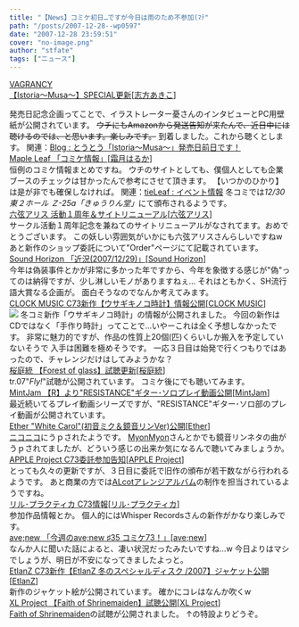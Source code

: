 ```yaml
---
title: "【News】コミケ初日…ですが今日は雨のため不参加(ﾏﾃ"
path: "/posts/2007-12-28--wp0597"
date: "2007-12-28 23:59:51"
cover: "no-image.png"
author: "stfate"
tags: ["ニュース"]
---
```


<style type="text/css">
<!--
p {white-space: pre-wrap};
-->
</style>

<a class="topics" href="http://www.vagrancy.jp/" target="_blank">VAGRANCY 【Istoria～Musa～】SPECIAL更新</a><span class="junre">[<a href="http://www.vagrancy.jp/" target="_blank">志方あきこ</a>]</span>
<div class="news">発売日記念企画ってことで、イラストレーター憂さんのインタビューとPC用壁紙が公開されています。
<del>ウチにもAmazonから発送告知が来たんで、近日中には聴けるのでは、と思います。楽しみです。</del>
到着しました。これから聴くとします。
関連：<a href="http://raka1025.blog78.fc2.com/blog-entry-37.html" target="_blank">Blog : とうとう「Istoria～Musa～」発売日前日です！</a></div>
<a class="topics" href="http://shimotsukin.jugem.jp/" target="_blank">Maple Leaf 「コミケ情報」</a><span class="junre">[<a href="http://shimotsukin.com/" target="_blank">霜月はるか</a>]</span>
<div class="news">恒例のコミケ情報まとめですね。
ウチのサイトとしても、僕個人としても企業ブースのチェックは甘かったんで参考にさせて頂きます。
【いつかのひかり】は是が非でも確保しなければ。
関連：<a href="http://tieleaf.net/diary/sb.cgi?eid=92" target="_blank">tieLeaf : イベント情報</a>
冬コミでは<em>12/30 東２ホール Ｚ-25a「きゅうりん堂」</em>にて頒布されるようです。</div>
<a class="topics" href="http://www.rokugen.net/" target="_blank">六弦アリス 活動１周年＆サイトリニューアル</a><span class="junre">[<a href="http://www.rokugen.net/" target="_blank">六弦アリス</a>]</span>
<div class="news">サークル活動１周年記念を兼ねてのサイトリニューアルがなされてます。おめでとうございます。
この妖しい雰囲気がいかにも六弦アリスさんらしいですねw
あと新作のショップ委託について"Order"ページにて記載されています。</div>
<a class="topics" href="http://sound-horizon.net/" target="_blank">Sound Horizon 「近況(2007/12/29)」</a><span class="junre">[<a href="http://sound-horizon.net/" target="_blank">Sound Horizon</a>]</span>
<div class="news">今年は偽装事件とかが非常に多かった年ですから、今年を象徴する感じが"偽"ってのは納得ですが、少し淋しいモノがありますねぇ…
それはともかく、SH流行語大賞なる企画が。
面白そうなのでなんか考えてみます。</div>
<a class="topics" href="http://www.clock-music.com/" target="_blank">CLOCK MUSIC C73新作【ウサギキノコ時計】情報公開</a><span class="junre">[<a href="http://www.clock-music.com/" target="_blank">CLOCK MUSIC</a>]</span>
<div class="news"><a href="http://www.clock-music.com/usakino/" target="_blank"><img src="http://stfate.net/img/bana_big.jpg" class="image" /></a>
冬コミ新作「ウサギキノコ時計」の情報が公開されました。
今回の新作はCDではなく「手作り時計」ってことで…いやーこれは全く予想しなかったです。
非常に魅力的ですが、作品の性質上20個(匹)くらいしか搬入を予定していないそうで
入手は困難を極めそうです。
一応３日目は始発で行くつもりではあったので、チャレンジだけはしてみようかな？</div>
<a class="topics" href="http://www.team-e.co.jp/products_new/kdsd-00180/index.html" target="_blank">桜庭統 【Forest of glass】試聴更新</a><span class="junre">[<a href="http://www.team-e.co.jp/sakuraba/" target="_blank">桜庭統</a>]</span>
<div class="news">tr.07"<em>Fly!</em>"試聴が公開されています。
コミケ後にでも聴いてみます。</div>
<a class="topics" href="http://www.mintjam.net/R/R.htm" target="_blank">MintJam 【R】より"RESISTANCE"ギター･ソロプレイ動画公開</a><span class="junre">[<a href="http://www.mintjam.net/" target="_blank">MintJam</a>]</span>
<div class="news">最近続いてるプレイ動画シリーズですが、"RESISTANCE"ギター･ソロ部のプレイ動画が公開されています。
</div>
<a class="topics" href="http://www.ether-music.com/" target="_blank">Ether "White Carol"(初音ミク＆鏡音リンVer)公開</a><span class="junre">[<a href="http://www.ether-music.com/" target="_blank">Ether</a>]</span>
<div class="news"><a href="http://www.nicovideo.jp/watch/sm1880267" target="_blank">ニコニコ</a>にうｐされたようです。
<a href="http://www.myonmyon.com/" target="_blank">MyonMyon</a>さんとかでも鏡音リンネタの曲がうｐされてましたが、どういう感じの出来か気になるんで聴いてみましょうか。</div>
<a class="topics" href="http://www.kirie.net/~appleproject/" target="_blank">APPLE Project C73委託参加告知</a><span class="junre">[<a href="http://www.kirie.net/~appleproject/" target="_blank">APPLE Project</a>]</span>
<div class="news">とっても久々の更新ですが、３日目に委託で旧作の頒布が若干数ながら行われるようです。
あと商業の方では<a href="http://www.alcot.biz/" target="_blank">ALcotアレンジアルバム</a>の制作を担当されているようですね。</div>
<a class="topics" href="http://iztk.boo.jp/" target="_blank">リル･プラクティカ C73情報</a><span class="junre">[<a href="http://iztk.boo.jp/" target="_blank">リル･プラクティカ</a>]</span>
<div class="news">参加作品情報とか。
個人的にはWhisper Recordsさんの新作がかなり楽しみです。</div>
<a class="topics" href="http://blog.avenew.jp/archives/116" target="_blank">ave;new 「今週のave;new ♯35 コミケ73！」</a><span class="junre">[<a href="http://www.avenew.jp/" target="_blank">ave;new</a>]</span>
<div class="news">なんか人に聞いた話によると、凄い状況だったみたいですね…w
今日よりはマシでしょうが、明日が不安になってきましたよっと。</div>
<a class="topics" href="http://www.etlanz.com/" target="_blank">EtlanZ C73新作【EtlanZ  冬のスペシャルディスク /2007】ジャケット公開</a><span class="junre">[<a href="http://www.etlanz.com/" target="_blank">EtlanZ</a>]</span>
<div class="news">新作のジャケット絵が公開されています。
確かにコレはなんか吹くw</div>
<a class="topics" href="http://www.xlproject.cc/" target="_blank">XL Project 【Faith of Shrinemaiden】試聴公開</a><span class="junre">[<a href="http://www.xlproject.cc/" target="_blank">XL Project</a>]</span>
<div class="news"><a href="http://www.xlproject.cc/xlps0016/index.html" target="_blank">Faith of Shrinemaiden</a>の試聴が公開されました。
↑の特設よりどうぞ。</div>
